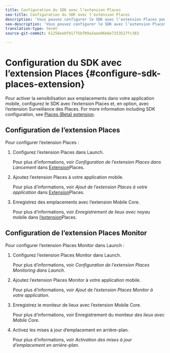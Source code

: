 ```yaml
---
title: Configuration du SDK avec l’extension Places
seo-title: Configuration du SDK avec l’extension Places
description: 'Vous pouvez configurer le SDK avec l’extension Places pour activer la prise en compte de l’emplacement dans votre application mobile. '
seo-description: 'Vous pouvez configurer le SDK avec l’extension Places pour activer la prise en compte de l’emplacement dans votre application mobile. '
translation-type: tm+mt
source-git-commit: 61256ee0f01775bf09a3aee06b6e7253527fc383

---
```



# Configuration du SDK avec l’extension Places {#configure-sdk-places-extension}

Pour activer la sensibilisation aux emplacements dans votre application mobile, configurez le SDK avec l’extension Places et, en option, avec l’extension Surveillance des Places. For more information including SDK configuration, see [Places (Beta) extension](/help/places-ext-aep-sdks/places-extension/places-extension.md).

## Configuration de l’extension Places

Pour configurer l’extension Places :

1. Configurez l’extension Places dans Launch.

   Pour plus d’informations, voir *Configuration de l’extension Places dans Lancement* dans [Extension](/help/places-ext-aep-sdks/places-extension/places-extension.md)Places.

1. Ajoutez l’extension Places à votre application mobile.

   Pour plus d’informations, voir *Ajout de l’extension Places à votre application* dans [Extension](/help/places-ext-aep-sdks/places-extension/places-extension.md)Places.

1. Enregistrez des emplacements avec l’extension Mobile Core.

   Pour plus d’informations, voir *Enregistrement de lieux avec noyau* mobile dans [l’extension](/help/places-ext-aep-sdks/places-extension/places-extension.md)Places.

## Configuration de l’extension Places Monitor

Pour configurer l’extension Places Monitor dans Launch :

1. Configurez l’extension Places Monitor dans Launch.

   Pour plus d’informations, voir *Configuration de l’extension Places Monitoring dans Launch*.

1. Ajoutez l’extension Places Monitor à votre application mobile.

   Pour plus d’informations, voir *Ajout de l’extension Places Monitor à votre application*.

1. Enregistrez le moniteur de lieux avec l’extension Mobile Core.

   Pour plus d’informations, voir Enregistrement du moniteur *des lieux avec Mobile Core*.

1. Activez les mises à jour d’emplacement en arrière-plan.

   Pour plus d’informations, voir *Activation des mises à jour d’emplacement en arrière-plan*.
